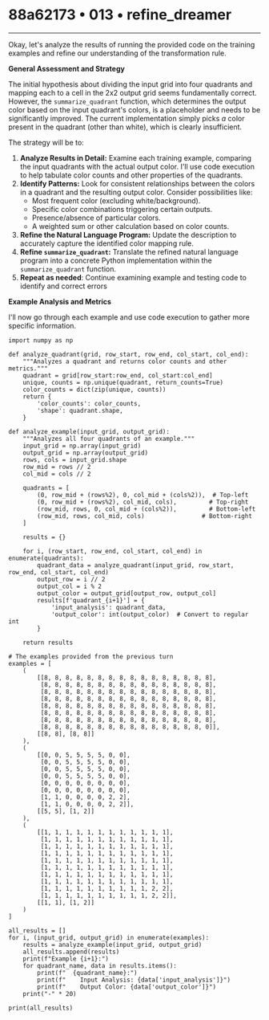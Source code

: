 # 88a62173 • 013 • refine_dreamer

---
Okay, let's analyze the results of running the provided code on the training examples and refine our understanding of the transformation rule.

**General Assessment and Strategy**

The initial hypothesis about dividing the input grid into four quadrants and mapping each to a cell in the 2x2 output grid seems fundamentally correct. However, the `summarize_quadrant` function, which determines the output color based on the input quadrant's colors, is a placeholder and needs to be significantly improved. The current implementation simply picks *a* color present in the quadrant (other than white), which is clearly insufficient.

The strategy will be to:

1. **Analyze Results in Detail:** Examine each training example, comparing the input quadrants with the actual output color.  I'll use code execution to help tabulate color counts and other properties of the quadrants.
2. **Identify Patterns:** Look for consistent relationships between the colors in a quadrant and the resulting output color. Consider possibilities like:
    *   Most frequent color (excluding white/background).
    *   Specific color combinations triggering certain outputs.
    *   Presence/absence of particular colors.
    *   A weighted sum or other calculation based on color counts.
3. **Refine the Natural Language Program:** Update the description to accurately capture the identified color mapping rule.
4. **Refine `summarize_quadrant`:**  Translate the refined natural language program into a concrete Python implementation within the `summarize_quadrant` function.
5. **Repeat as needed**: Continue examining example and testing code to identify and correct errors

**Example Analysis and Metrics**

I'll now go through each example and use code execution to gather more specific information.

```tool_code
import numpy as np

def analyze_quadrant(grid, row_start, row_end, col_start, col_end):
    """Analyzes a quadrant and returns color counts and other metrics."""
    quadrant = grid[row_start:row_end, col_start:col_end]
    unique, counts = np.unique(quadrant, return_counts=True)
    color_counts = dict(zip(unique, counts))
    return {
        'color_counts': color_counts,
        'shape': quadrant.shape,
    }

def analyze_example(input_grid, output_grid):
    """Analyzes all four quadrants of an example."""
    input_grid = np.array(input_grid)
    output_grid = np.array(output_grid)
    rows, cols = input_grid.shape
    row_mid = rows // 2
    col_mid = cols // 2

    quadrants = [
        (0, row_mid + (rows%2), 0, col_mid + (cols%2)),  # Top-left
        (0, row_mid + (rows%2), col_mid, cols),         # Top-right
        (row_mid, rows, 0, col_mid + (cols%2)),         # Bottom-left
        (row_mid, rows, col_mid, cols)                # Bottom-right
    ]
    
    results = {}

    for i, (row_start, row_end, col_start, col_end) in enumerate(quadrants):
        quadrant_data = analyze_quadrant(input_grid, row_start, row_end, col_start, col_end)
        output_row = i // 2
        output_col = i % 2
        output_color = output_grid[output_row, output_col]
        results[f'quadrant_{i+1}'] = {
            'input_analysis': quadrant_data,
            'output_color': int(output_color)  # Convert to regular int
        }

    return results

# The examples provided from the previous turn
examples = [
    (
        [[8, 8, 8, 8, 8, 8, 8, 8, 8, 8, 8, 8, 8, 8, 8, 8],
         [8, 8, 8, 8, 8, 8, 8, 8, 8, 8, 8, 8, 8, 8, 8, 8],
         [8, 8, 8, 8, 8, 8, 8, 8, 8, 8, 8, 8, 8, 8, 8, 8],
         [8, 8, 8, 8, 8, 8, 8, 8, 8, 8, 8, 8, 8, 8, 8, 8],
         [8, 8, 8, 8, 8, 8, 8, 8, 8, 8, 8, 8, 8, 8, 8, 8],
         [8, 8, 8, 8, 8, 8, 8, 8, 8, 8, 8, 8, 8, 8, 8, 8],
         [8, 8, 8, 8, 8, 8, 8, 8, 8, 8, 8, 8, 8, 8, 8, 8],
         [8, 8, 8, 8, 8, 8, 8, 8, 8, 8, 8, 8, 8, 8, 8, 0]],
        [[8, 8], [8, 8]]
    ),
    (
        [[0, 0, 5, 5, 5, 5, 0, 0],
         [0, 0, 5, 5, 5, 5, 0, 0],
         [0, 0, 5, 5, 5, 5, 0, 0],
         [0, 0, 5, 5, 5, 5, 0, 0],
         [0, 0, 0, 0, 0, 0, 0, 0],
         [0, 0, 0, 0, 0, 0, 0, 0],
         [1, 1, 0, 0, 0, 0, 2, 2],
         [1, 1, 0, 0, 0, 0, 2, 2]],
        [[5, 5], [1, 2]]
    ),
    (
        [[1, 1, 1, 1, 1, 1, 1, 1, 1, 1, 1, 1],
         [1, 1, 1, 1, 1, 1, 1, 1, 1, 1, 1, 1],
         [1, 1, 1, 1, 1, 1, 1, 1, 1, 1, 1, 1],
         [1, 1, 1, 1, 1, 1, 1, 1, 1, 1, 1, 1],
         [1, 1, 1, 1, 1, 1, 1, 1, 1, 1, 1, 1],
         [1, 1, 1, 1, 1, 1, 1, 1, 1, 1, 1, 1],
         [1, 1, 1, 1, 1, 1, 1, 1, 1, 1, 1, 1],
         [1, 1, 1, 1, 1, 1, 1, 1, 1, 1, 1, 1],
         [1, 1, 1, 1, 1, 1, 1, 1, 1, 1, 2, 2],
         [1, 1, 1, 1, 1, 1, 1, 1, 1, 1, 2, 2]],
        [[1, 1], [1, 2]]
    )
]

all_results = []
for i, (input_grid, output_grid) in enumerate(examples):
    results = analyze_example(input_grid, output_grid)
    all_results.append(results)
    print(f"Example {i+1}:")
    for quadrant_name, data in results.items():
        print(f"  {quadrant_name}:")
        print(f"    Input Analysis: {data['input_analysis']}")
        print(f"    Output Color: {data['output_color']}")
    print("-" * 20)

print(all_results)
```
